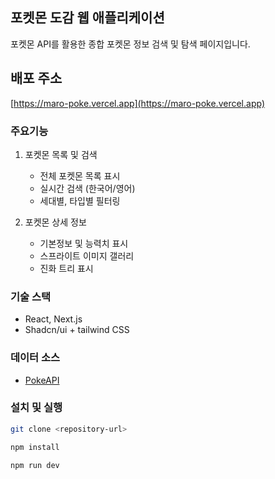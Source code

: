 ## 포켓몬 도감 웹 애플리케이션

포켓몬 API를 활용한 종합 포켓몬 정보 검색 및 탐색 페이지입니다.

## 배포 주소

[https://maro-poke.vercel.app](https://maro-poke.vercel.app)

### 주요기능

1. 포켓몬 목록 및 검색

   - 전체 포켓몬 목록 표시
   - 실시간 검색 (한국어/영어)
   - 세대별, 타입별 필터링

2. 포켓몬 상세 정보
   - 기본정보 및 능력치 표시
   - 스프라이트 이미지 갤러리
   - 진화 트리 표시

### 기술 스택

- React, Next.js
- Shadcn/ui + tailwind CSS

### 데이터 소스

- [PokeAPI](pokeapi.co)

### 설치 및 실행

```bash
git clone <repository-url>

npm install

npm run dev
```
